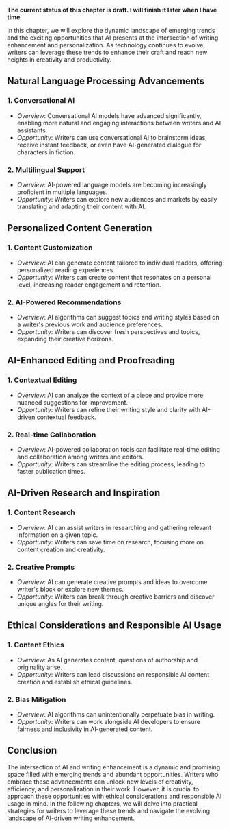 **The current status of this chapter is draft. I will finish it later when I have time**

In this chapter, we will explore the dynamic landscape of emerging trends and the exciting opportunities that AI presents at the intersection of writing enhancement and personalization. As technology continues to evolve, writers can leverage these trends to enhance their craft and reach new heights in creativity and productivity.

Natural Language Processing Advancements
----------------------------------------

### 1. **Conversational AI**

* *Overview*: Conversational AI models have advanced significantly, enabling more natural and engaging interactions between writers and AI assistants.
* *Opportunity*: Writers can use conversational AI to brainstorm ideas, receive instant feedback, or even have AI-generated dialogue for characters in fiction.

### 2. **Multilingual Support**

* *Overview*: AI-powered language models are becoming increasingly proficient in multiple languages.
* *Opportunity*: Writers can explore new audiences and markets by easily translating and adapting their content with AI.

Personalized Content Generation
-------------------------------

### 1. **Content Customization**

* *Overview*: AI can generate content tailored to individual readers, offering personalized reading experiences.
* *Opportunity*: Writers can create content that resonates on a personal level, increasing reader engagement and retention.

### 2. **AI-Powered Recommendations**

* *Overview*: AI algorithms can suggest topics and writing styles based on a writer's previous work and audience preferences.
* *Opportunity*: Writers can discover fresh perspectives and topics, expanding their creative horizons.

AI-Enhanced Editing and Proofreading
------------------------------------

### 1. **Contextual Editing**

* *Overview*: AI can analyze the context of a piece and provide more nuanced suggestions for improvement.
* *Opportunity*: Writers can refine their writing style and clarity with AI-driven contextual feedback.

### 2. **Real-time Collaboration**

* *Overview*: AI-powered collaboration tools can facilitate real-time editing and collaboration among writers and editors.
* *Opportunity*: Writers can streamline the editing process, leading to faster publication times.

AI-Driven Research and Inspiration
----------------------------------

### 1. **Content Research**

* *Overview*: AI can assist writers in researching and gathering relevant information on a given topic.
* *Opportunity*: Writers can save time on research, focusing more on content creation and creativity.

### 2. **Creative Prompts**

* *Overview*: AI can generate creative prompts and ideas to overcome writer's block or explore new themes.
* *Opportunity*: Writers can break through creative barriers and discover unique angles for their writing.

Ethical Considerations and Responsible AI Usage
-----------------------------------------------

### 1. **Content Ethics**

* *Overview*: As AI generates content, questions of authorship and originality arise.
* *Opportunity*: Writers can lead discussions on responsible AI content creation and establish ethical guidelines.

### 2. **Bias Mitigation**

* *Overview*: AI algorithms can unintentionally perpetuate bias in writing.
* *Opportunity*: Writers can work alongside AI developers to ensure fairness and inclusivity in AI-generated content.

Conclusion
----------

The intersection of AI and writing enhancement is a dynamic and promising space filled with emerging trends and abundant opportunities. Writers who embrace these advancements can unlock new levels of creativity, efficiency, and personalization in their work. However, it is crucial to approach these opportunities with ethical considerations and responsible AI usage in mind. In the following chapters, we will delve into practical strategies for writers to leverage these trends and navigate the evolving landscape of AI-driven writing enhancement.
